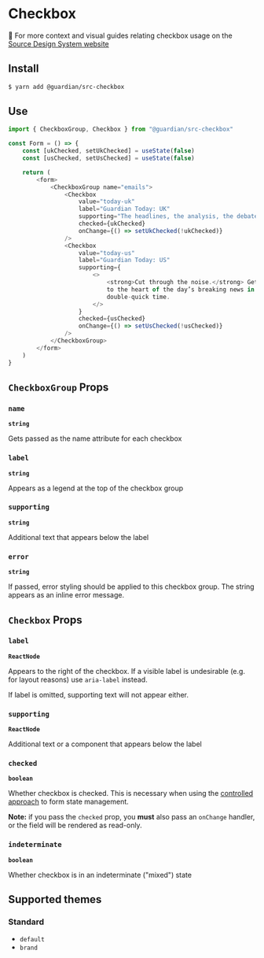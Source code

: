 # Checkbox

📣 For more context and visual guides relating checkbox usage on the [Source Design System website](https://www.theguardian.design/2a1e5182b/p/466fad-checkbox/b/33fc2f)

## Install

```sh
$ yarn add @guardian/src-checkbox
```

## Use

```js
import { CheckboxGroup, Checkbox } from "@guardian/src-checkbox"

const Form = () => {
    const [ukChecked, setUkChecked] = useState(false)
    const [usChecked, setUsChecked] = useState(false)

    return (
        <form>
            <CheckboxGroup name="emails">
                <Checkbox
                    value="today-uk"
                    label="Guardian Today: UK"
                    supporting="The headlines, the analysis, the debate. Get the whole picture from a source you trust."
                    checked={ukChecked}
                    onChange={() => setUkChecked(!ukChecked)}
                />
                <Checkbox
                    value="today-us"
                    label="Guardian Today: US"
                    supporting={
                        <>
                            <strong>Cut through the noise.</strong> Get straight
                            to the heart of the day’s breaking news in
                            double-quick time.
                        </>
                    }
                    checked={usChecked}
                    onChange={() => setUsChecked(!usChecked)}
                />
            </CheckboxGroup>
        </form>
    )
}
```

## `CheckboxGroup` Props

### `name`

**`string`**

Gets passed as the name attribute for each checkbox

### `label`

**`string`**

Appears as a legend at the top of the checkbox group

### `supporting`

**`string`**

Additional text that appears below the label

### `error`

**`string`**

If passed, error styling should be applied to this checkbox group. The string appears as an inline error message.

## `Checkbox` Props

### `label`

**`ReactNode`**

Appears to the right of the checkbox. If a visible label is undesirable (e.g. for layout reasons) use `aria-label` instead.

If label is omitted, supporting text will not appear either.

### `supporting`

**`ReactNode`**

Additional text or a component that appears below the label

### `checked`

**`boolean`**

Whether checkbox is checked. This is necessary when using the [controlled approach](https://reactjs.org/docs/forms.html#controlled-components) to form state management.

**Note:** if you pass the `checked` prop, you **must** also pass an `onChange` handler, or the field will be rendered as read-only.

### `indeterminate`

**`boolean`**

Whether checkbox is in an indeterminate ("mixed") state

## Supported themes

### Standard

-   `default`
-   `brand`

